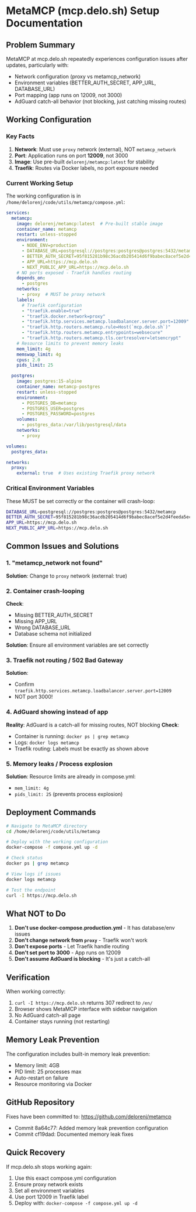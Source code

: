 # MetaMCP (mcp.delo.sh) Setup Documentation

## Problem Summary
MetaMCP at mcp.delo.sh repeatedly experiences configuration issues after updates, particularly with:
- Network configuration (proxy vs metamcp_network)
- Environment variables (BETTER_AUTH_SECRET, APP_URL, DATABASE_URL)
- Port mapping (app runs on 12009, not 3000)
- AdGuard catch-all behavior (not blocking, just catching missing routes)

## Working Configuration

### Key Facts
1. **Network**: Must use `proxy` network (external), NOT `metamcp_network`
2. **Port**: Application runs on port **12009**, not 3000
3. **Image**: Use pre-built `delorenj/metamcp:latest` for stability
4. **Traefik**: Routes via Docker labels, no port exposure needed

### Current Working Setup

The working configuration is in `/home/delorenj/code/utils/metamcp/compose.yml`:

```yaml
services:
  metamcp:
    image: delorenj/metamcp:latest  # Pre-built stable image
    container_name: metamcp
    restart: unless-stopped
    environment:
      - NODE_ENV=production
      - DATABASE_URL=postgresql://postgres:postgres@postgres:5432/metamcp
      - BETTER_AUTH_SECRET=95f815281b98c36acdb205414d6f9babec8acef5e2d4feeda5ec5b80043d0f7e
      - APP_URL=https://mcp.delo.sh
      - NEXT_PUBLIC_APP_URL=https://mcp.delo.sh
    # NO ports exposed - Traefik handles routing
    depends_on:
      - postgres
    networks:
      - proxy  # MUST be proxy network
    labels:
      # Traefik configuration
      - "traefik.enable=true"
      - "traefik.docker.network=proxy"
      - "traefik.http.services.metamcp.loadbalancer.server.port=12009"  # Port 12009!
      - "traefik.http.routers.metamcp.rule=Host(`mcp.delo.sh`)"
      - "traefik.http.routers.metamcp.entrypoints=websecure"
      - "traefik.http.routers.metamcp.tls.certresolver=letsencrypt"
    # Resource limits to prevent memory leaks
    mem_limit: 4g
    memswap_limit: 4g
    cpus: 2.0
    pids_limit: 25

  postgres:
    image: postgres:15-alpine
    container_name: metamcp-postgres
    restart: unless-stopped
    environment:
      - POSTGRES_DB=metamcp
      - POSTGRES_USER=postgres
      - POSTGRES_PASSWORD=postgres
    volumes:
      - postgres_data:/var/lib/postgresql/data
    networks:
      - proxy

volumes:
  postgres_data:

networks:
  proxy:
    external: true  # Uses existing Traefik proxy network
```

### Critical Environment Variables

These MUST be set correctly or the container will crash-loop:

```bash
DATABASE_URL=postgresql://postgres:postgres@postgres:5432/metamcp
BETTER_AUTH_SECRET=95f815281b98c36acdb205414d6f9babec8acef5e2d4feeda5ec5b80043d0f7e
APP_URL=https://mcp.delo.sh
NEXT_PUBLIC_APP_URL=https://mcp.delo.sh
```

## Common Issues and Solutions

### 1. "metamcp_network not found"
**Solution**: Change to `proxy` network (external: true)

### 2. Container crash-looping
**Check**:
- Missing BETTER_AUTH_SECRET
- Missing APP_URL
- Wrong DATABASE_URL
- Database schema not initialized

**Solution**: Ensure all environment variables are set correctly

### 3. Traefik not routing / 502 Bad Gateway
**Solution**:
- Confirm `traefik.http.services.metamcp.loadbalancer.server.port=12009`
- NOT port 3000!

### 4. AdGuard showing instead of app
**Reality**: AdGuard is a catch-all for missing routes, NOT blocking
**Check**:
- Container is running: `docker ps | grep metamcp`
- Logs: `docker logs metamcp`
- Traefik routing: Labels must be exactly as shown above

### 5. Memory leaks / Process explosion
**Solution**: Resource limits are already in compose.yml:
- `mem_limit: 4g`
- `pids_limit: 25` (prevents process explosion)

## Deployment Commands

```bash
# Navigate to MetaMCP directory
cd /home/delorenj/code/utils/metamcp

# Deploy with the working configuration
docker-compose -f compose.yml up -d

# Check status
docker ps | grep metamcp

# View logs if issues
docker logs metamcp

# Test the endpoint
curl -I https://mcp.delo.sh
```

## What NOT to Do

1. **Don't use docker-compose.production.yml** - It has database/env issues
2. **Don't change network from `proxy`** - Traefik won't work
3. **Don't expose ports** - Let Traefik handle routing
4. **Don't set port to 3000** - App runs on 12009
5. **Don't assume AdGuard is blocking** - It's just a catch-all

## Verification

When working correctly:
1. `curl -I https://mcp.delo.sh` returns 307 redirect to `/en/`
2. Browser shows MetaMCP interface with sidebar navigation
3. No AdGuard catch-all page
4. Container stays running (not restarting)

## Memory Leak Prevention

The configuration includes built-in memory leak prevention:
- Memory limit: 4GB
- PID limit: 25 processes max
- Auto-restart on failure
- Resource monitoring via Docker

## GitHub Repository

Fixes have been committed to: https://github.com/delorenj/metamcp
- Commit 8a64c77: Added memory leak prevention configuration
- Commit cf19dad: Documented memory leak fixes

## Quick Recovery

If mcp.delo.sh stops working again:
1. Use this exact compose.yml configuration
2. Ensure proxy network exists
3. Set all environment variables
4. Use port 12009 in Traefik label
5. Deploy with: `docker-compose -f compose.yml up -d`